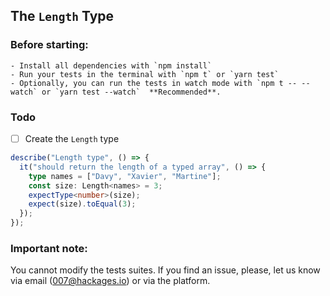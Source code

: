 ## The `Length` Type

### Before starting: 
    - Install all dependencies with `npm install`
    - Run your tests in the terminal with `npm t` or `yarn test`
    - Optionally, you can run the tests in watch mode with `npm t -- --watch` or `yarn test --watch`  **Recommended**.

### Todo

- [ ] Create the `Length` type

```ts
describe("Length type", () => {
  it("should return the length of a typed array", () => {
    type names = ["Davy", "Xavier", "Martine"];
    const size: Length<names> = 3;
    expectType<number>(size);
    expect(size).toEqual(3);
  });
});
```

### Important note:
You cannot modify the tests suites. If you find an issue, please, let us know via email (007@hackages.io) or via the platform. 

